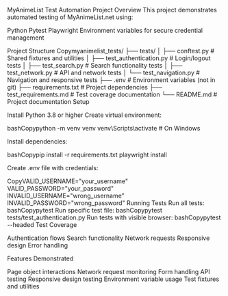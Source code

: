 MyAnimeList Test Automation Project
Overview
This project demonstrates automated testing of MyAnimeList.net using:

Python
Pytest
Playwright
Environment variables for secure credential management

Project Structure
Copymyanimelist_tests/
├── tests/
│   ├── conftest.py              # Shared fixtures and utilities
│   ├── test_authentication.py   # Login/logout tests
│   ├── test_search.py          # Search functionality tests
│   ├── test_network.py         # API and network tests
│   └── test_navigation.py      # Navigation and responsive tests
├── .env                        # Environment variables (not in git)
├── requirements.txt            # Project dependencies
├── test_requirements.md        # Test coverage documentation
└── README.md                   # Project documentation
Setup

Install Python 3.8 or higher
Create virtual environment:

bashCopypython -m venv venv
venv\Scripts\activate  # On Windows

Install dependencies:

bashCopypip install -r requirements.txt
playwright install

Create .env file with credentials:

CopyVALID_USERNAME="your_username"
VALID_PASSWORD="your_password"
INVALID_USERNAME="wrong_username"
INVALID_PASSWORD="wrong_password"
Running Tests
Run all tests:
bashCopypytest
Run specific test file:
bashCopypytest tests/test_authentication.py
Run tests with visible browser:
bashCopypytest --headed
Test Coverage

Authentication flows
Search functionality
Network requests
Responsive design
Error handling

Features Demonstrated

Page object interactions
Network request monitoring
Form handling
API testing
Responsive design testing
Environment variable usage
Test fixtures and utilities